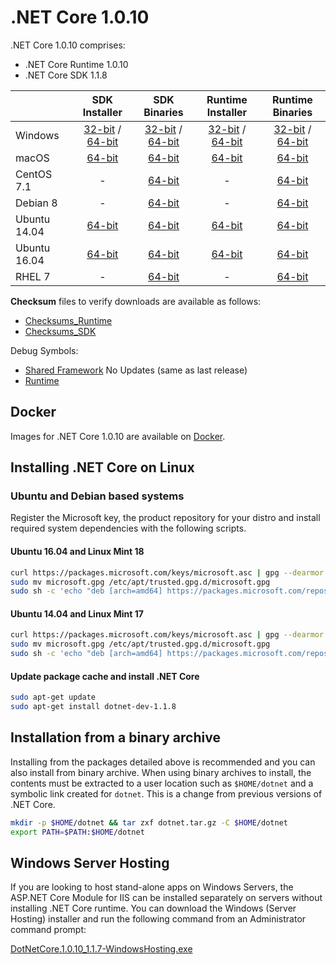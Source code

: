 # .NET Core 1.0.10

.NET Core 1.0.10 comprises:

* .NET Core Runtime 1.0.10
* .NET Core SDK 1.1.8

|         | SDK Installer                                         | SDK Binaries                                                         | Runtime Installer                                                  | Runtime Binaries                                                   |
| ------- | :---------------------------------------------------: | :-------------------------------------------------------------------:| :----------------------------------------------------------------: | :----------------------------------------------------------------: |
| Windows                 | [32-bit](https://download.microsoft.com/download/6/5/F/65F1653E-F835-4DE3-BB36-F324D3925F32/dotnet-dev-win-x86.1.1.8.exe) / [64-bit](https://download.microsoft.com/download/6/5/F/65F1653E-F835-4DE3-BB36-F324D3925F32/dotnet-dev-win-x64.1.1.8.exe)  | [32-bit](https://download.microsoft.com/download/6/5/F/65F1653E-F835-4DE3-BB36-F324D3925F32/dotnet-dev-win-x86.1.1.8.zip) / [64-bit](https://download.microsoft.com/download/6/5/F/65F1653E-F835-4DE3-BB36-F324D3925F32/dotnet-dev-win-x64.1.1.8.zip) | [32-bit](https://download.microsoft.com/download/2/E/1/2E1D70C2-F74D-4024-B14D-3F30330450A8/dotnet-win-x86.1.0.10.exe) / [64-bit](https://download.microsoft.com/download/2/E/1/2E1D70C2-F74D-4024-B14D-3F30330450A8/dotnet-win-x64.1.0.10.exe) | [32-bit](https://download.microsoft.com/download/2/E/1/2E1D70C2-F74D-4024-B14D-3F30330450A8/dotnet-win-x86.1.0.10.zip) / [64-bit](https://download.microsoft.com/download/2/E/1/2E1D70C2-F74D-4024-B14D-3F30330450A8/dotnet-win-x64.1.0.10.zip) |
| macOS                   | [64-bit](https://download.microsoft.com/download/6/5/F/65F1653E-F835-4DE3-BB36-F324D3925F32/dotnet-dev-osx-x64.1.1.8.pkg)  | [64-bit](https://download.microsoft.com/download/6/5/F/65F1653E-F835-4DE3-BB36-F324D3925F32/dotnet-dev-osx-x64.1.1.8.tar.gz)                          | [64-bit](https://download.microsoft.com/download/2/E/1/2E1D70C2-F74D-4024-B14D-3F30330450A8/dotnet-osx-x64.1.0.10.pkg) | [64-bit](https://download.microsoft.com/download/2/E/1/2E1D70C2-F74D-4024-B14D-3F30330450A8/dotnet-osx-x64.1.0.10.tar.gz) |
| CentOS 7.1              | -                                                         | [64-bit](https://download.microsoft.com/download/6/5/F/65F1653E-F835-4DE3-BB36-F324D3925F32/dotnet-dev-centos-x64.1.1.8.tar.gz)                          | - | [64-bit](https://download.microsoft.com/download/2/E/1/2E1D70C2-F74D-4024-B14D-3F30330450A8/dotnet-centos-x64.1.0.10.tar.gz) |
| Debian 8                | -                                                         | [64-bit](https://download.microsoft.com/download/6/5/F/65F1653E-F835-4DE3-BB36-F324D3925F32/dotnet-dev-debian-x64.1.1.8.tar.gz)                          | - | [64-bit](https://download.microsoft.com/download/2/E/1/2E1D70C2-F74D-4024-B14D-3F30330450A8/dotnet-debian-x64.1.0.10.tar.gz) |
| Ubuntu 14.04            |[64-bit](https://download.microsoft.com/download/6/5/F/65F1653E-F835-4DE3-BB36-F324D3925F32/dotnet-sdk-ubuntu-x64.1.1.8.deb)   | [64-bit](https://download.microsoft.com/download/6/5/F/65F1653E-F835-4DE3-BB36-F324D3925F32/dotnet-dev-ubuntu-x64.1.1.8.tar.gz)                          |[64-bit](https://download.microsoft.com/download/2/E/1/2E1D70C2-F74D-4024-B14D-3F30330450A8/dotnet-sharedframework-ubuntu-x64.1.0.10.deb) | [64-bit](https://download.microsoft.com/download/2/E/1/2E1D70C2-F74D-4024-B14D-3F30330450A8/dotnet-ubuntu-x64.1.0.10.tar.gz) |
| Ubuntu 16.04            |[64-bit](https://download.microsoft.com/download/6/5/F/65F1653E-F835-4DE3-BB36-F324D3925F32/dotnet-sdk-ubuntu.16.04-x64.1.1.8.deb)   | [64-bit](https://download.microsoft.com/download/6/5/F/65F1653E-F835-4DE3-BB36-F324D3925F32/dotnet-dev-ubuntu.16.04-x64.1.1.8.tar.gz)                          |[64-bit](https://download.microsoft.com/download/2/E/1/2E1D70C2-F74D-4024-B14D-3F30330450A8/dotnet-sharedframework-ubuntu.16.04-x64.1.0.10.deb) | [64-bit](https://download.microsoft.com/download/2/E/1/2E1D70C2-F74D-4024-B14D-3F30330450A8/dotnet-ubuntu.16.04-x64.1.0.10.tar.gz) |
| RHEL 7                  | -                                                         | [64-bit](https://download.microsoft.com/download/6/5/F/65F1653E-F835-4DE3-BB36-F324D3925F32/dotnet-dev-rhel-x64.1.1.8.tar.gz)                          | - | [64-bit](https://download.microsoft.com/download/2/E/1/2E1D70C2-F74D-4024-B14D-3F30330450A8/dotnet-rhel-x64.1.0.10.tar.gz) |

**Checksum** files to verify downloads are available as follows:

* [Checksums_Runtime](https://builds.dotnet.microsoft.com/dotnet/checksums/1.0.10-runtime-sha.txt)
* [Checksums_SDK](https://builds.dotnet.microsoft.com/dotnet/checksums/1.1.8-sdk-sha.txt)

Debug Symbols:

* [Shared Framework](https://download.microsoft.com/download/A/1/D/A1D5F1B5-A7B0-432B-A354-FCDC4B059149/corefx-1.0.9-symbols.zip) No Updates (same as last release)
* [Runtime](https://download.microsoft.com/download/2/E/1/2E1D70C2-F74D-4024-B14D-3F30330450A8/coreclr-1.0.10-symbols.zip)

## Docker

Images for .NET Core 1.0.10 are available on [Docker](https://hub.docker.com/r/microsoft/dotnet/).

## Installing .NET Core on Linux

### Ubuntu and Debian based systems

Register the Microsoft key, the product repository for your distro and install required system dependencies with the following scripts.

#### Ubuntu 16.04 and Linux Mint 18

```bash
curl https://packages.microsoft.com/keys/microsoft.asc | gpg --dearmor > microsoft.gpg
sudo mv microsoft.gpg /etc/apt/trusted.gpg.d/microsoft.gpg
sudo sh -c 'echo "deb [arch=amd64] https://packages.microsoft.com/repos/microsoft-ubuntu-xenial-prod xenial main" > /etc/apt/sources.list.d/dotnetdev.list'
```

#### Ubuntu 14.04 and Linux Mint 17

```bash
curl https://packages.microsoft.com/keys/microsoft.asc | gpg --dearmor > microsoft.gpg
sudo mv microsoft.gpg /etc/apt/trusted.gpg.d/microsoft.gpg
sudo sh -c 'echo "deb [arch=amd64] https://packages.microsoft.com/repos/microsoft-ubuntu-trusty-prod trusty main" > /etc/apt/sources.list.d/dotnetdev.list'
```

#### Update package cache and install .NET Core

```bash
sudo apt-get update
sudo apt-get install dotnet-dev-1.1.8
```

## Installation from a binary archive

Installing from the packages detailed above is recommended and you can also install from binary archive. When using binary archives to install, the contents must be extracted to a user location such as `$HOME/dotnet` and a symbolic link created for `dotnet`. This is a change from previous versions of .NET Core.

```bash
mkdir -p $HOME/dotnet && tar zxf dotnet.tar.gz -C $HOME/dotnet
export PATH=$PATH:$HOME/dotnet
```

## Windows Server Hosting

If you are looking to host stand-alone apps on Windows Servers, the ASP.NET Core Module for IIS can be installed separately on servers without installing .NET Core runtime. You can download the Windows (Server Hosting) installer and run the following command from an Administrator command prompt:

[DotNetCore.1.0.10_1.1.7-WindowsHosting.exe](https://download.microsoft.com/download/1/4/1/1416E22E-A1C5-48E3-81EF-AFE86CDA9C78/DotNetCore.1.0.10_1.1.7-WindowsHosting.exe)
